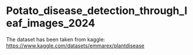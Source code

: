 # Potato_disease_detection_through_leaf_images_2024
The dataset has been taken from kaggle: https://www.kaggle.com/datasets/emmarex/plantdisease
